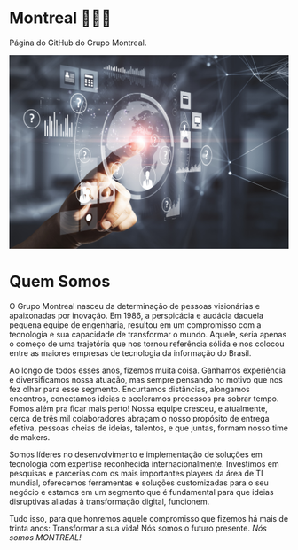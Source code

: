 # Montreal 👨🏽‍💻

Página do GitHub do Grupo Montreal.

![Montreal](/images/CapaGithub.png)

# Quem Somos

O Grupo Montreal nasceu da determinação de pessoas visionárias e apaixonadas por inovação. Em 1986, a perspicácia e audácia daquela pequena equipe de engenharia, resultou em um compromisso com a tecnologia e sua capacidade de transformar o mundo. Aquele, seria apenas o começo de uma trajetória que nos tornou referência sólida e nos colocou entre as maiores empresas de tecnologia da informação do Brasil.  

Ao longo de todos esses anos, fizemos muita coisa. Ganhamos experiência e diversificamos nossa atuação, mas sempre pensando no motivo que nos fez olhar para esse segmento. Encurtamos distâncias, alongamos encontros, conectamos ideias e aceleramos processos pra sobrar tempo. Fomos além pra ﬁcar mais perto! Nossa equipe cresceu, e atualmente, cerca de três mil colaboradores abraçam o nosso propósito de entrega efetiva, pessoas cheias de ideias, talentos, e que juntas, formam nosso time de makers. 

Somos líderes no desenvolvimento e implementação de soluções em tecnologia com expertise reconhecida internacionalmente. Investimos em pesquisas e parcerias com os mais importantes players da área de TI mundial, oferecemos ferramentas e soluções customizadas para o seu negócio e estamos em um segmento que é fundamental para que ideias disruptivas aliadas à transformação digital, funcionem. 

Tudo isso, para que honremos aquele compromisso que fizemos há mais de trinta anos: Transformar a sua vida! 
Nós somos o futuro presente. *Nós somos MONTREAL!*

